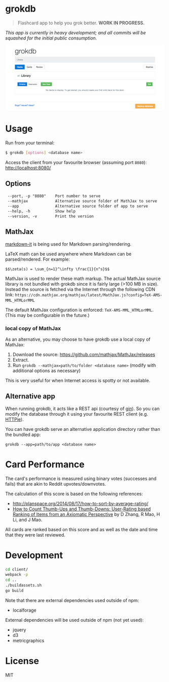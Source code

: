 grokdb
======

> Flashcard app to help you grok better. **WORK IN PROGRESS.**

*This app is currently in heavy development; and all commits will be squashed for the initial public consumption.*

![](https://raw.githubusercontent.com/grokdb/artwork/master/screenshot.png)

Usage
=====

Run from your terminal:

```sh
$ grokdb [options] <database name>
```

Access the client from your favourite browser (assuming port `8080`): [http://localhost:8080/](http://localhost:8080/)

## Options

```
 --port, -p "8080"    Port number to serve
 --mathjax            Alternative source folder of MathJax to serve
 --app                Alternative source folder of app to serve
 --help, -h           Show help
 --version, -v        Print the version
```

## MathJax

[markdown-it](https://github.com/markdown-it/markdown-it) is being used for Markdown parsing/rendering. 

LaTeX math can be used anywhere where Markdown can be parsed/rendered. For example: 

```
$$\zeta(s) = \sum_{n=1}^\infty \frac{1}{n^s}$$
```

MathJax is used to render these math markup. The actual MathJax source library is not bundled with grokdb since it is fairly large (>100 MB in size). Instead the source is fetched via the Internet through the following CDN link: `https://cdn.mathjax.org/mathjax/latest/MathJax.js?config=TeX-AMS-MML_HTMLorMML`

The default MathJax configuration is enforced: `TeX-AMS-MML_HTMLorMML`. (This may be configurable in the future.)

### local copy of MathJax

As an alternative, you may choose to have grokdb use a local copy of MathJax:

1. Download the source: https://github.com/mathjax/MathJax/releases
2. Extract.
3. Run `grokdb --mathjax=path/to/folder <database name>` (modify with additional options as necessary)


This is very useful for when Internet access is spotty or not available.

## Alternative app

When running grokdb, it acts like a REST api (courtesy of [gin](https://github.com/gin-gonic/gin)). So you can modify the database through it using your favourite REST client (e.g. [HTTPie](https://github.com/jkbrzt/httpie)).

You can have grokdb serve an alternative application directory rather than the bundled app:

```
grokdb --app=path/to/app <database name>
```

Card Performance
================

The card's performance is measured using binary votes (successes and fails) that are akin to Reddit upvotes/downvotes.

The calculation of this score is based on the following references:

- http://planspace.org/2014/08/17/how-to-sort-by-average-rating/
- [How to Count Thumb-Ups and Thumb-Downs: User-Rating based Ranking of Items from an Axiomatic Perspective](http://www.dcs.bbk.ac.uk/~dell/publications/dellzhang_ictir2011.pdf) by D Zhang, R Mao, H Li, and J Mao.

All cards are ranked based on this score and as well as the date and time that they were last reviewed.

Development
===========

```sh
cd client/
webpack -p
cd ..
./buildassets.sh
go build
```

Note that there are external dependencies used outside of npm:
- localforage

External dependencies will be used outside of npm (not yet used):
- jquery
- d3
- metricgraphics

License
=======

MIT
